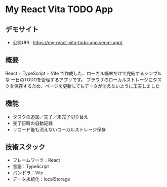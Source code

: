 # My React Vita TODO App

## デモサイト
- 公開URL: https://my-react-vita-todo-app.vercel.app/

## 概要
React + TypeScript + Vite で作成した、ローカル端末だけで完結するシンプルな 一日のTODOを管理するアプリです。
ブラウザのローカルストレージにタスクを保存するため、ページを更新してもデータが消えないように工夫しました

## 機能
- タスクの追加／完了／未完了切り替え
- 完了日時の自動記録
- リロード後も消えないローカルストレージ保存

## 技術スタック
- フレームワーク：React
- 言語：TypeScript
- バンドラ：Vite
- データ永続化：localStorage
